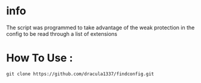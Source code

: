# info
The script was programmed to take advantage of the weak protection in the config to be read through a list of extensions

# How To Use : 
```
git clone https://github.com/dracula1337/findconfig.git 
```

